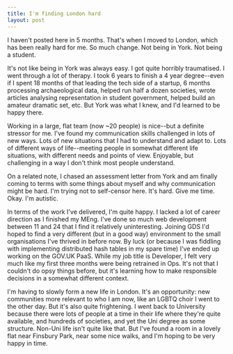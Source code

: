 ```yaml
---
title: I'm finding London hard
layout: post
---
```


I haven't posted here in 5 months. That's when I moved to London, which has been really hard for me. So much change. Not being in York. Not being a student.

It's not like being in York was always easy. I got quite horribly traumatised. I went through a lot of therapy. I took 6 years to finish a 4 year degree--even if I spent 18 months of that leading the tech side of a startup, 6 months processing archaeological data, helped run half a dozen societies, wrote articles analysing representation in student government, helped build an amateur dramatic set, etc. But York was what I knew, and I'd learned to be happy there.

Working in a large, flat team (now ~20 people) is nice--but a definite stressor for me. I've found my communication skills challenged in lots of new ways. Lots of new situations that I had to understand and adapt to. Lots of different ways of life--meeting people in somewhat different life situations, with different needs and points of view. Enjoyable, but challenging in a way I don't think most people understand.

On a related note, I chased an assessment letter from York and am finally coming to terms with some things about myself and why communication might be hard. I'm trying not to self-censor here. It's hard. Give me time. Okay. I'm autistic.

In terms of the work I've delivered, I'm quite happy. I lacked a lot of career direction as I finished my MEng. I've done so much web development between 11 and 24 that I find it relatively uninteresting. Joining GDS I'd hoped to find a very different (but in a good way) environment to the small organisations I've thrived in before now. By luck (or because I was fiddling with implementing distributed hash tables in my spare time) I've ended up working on the GOV.UK PaaS. While my job title is Developer, I felt very much like my first three months were being retrained in Ops. It's not that I couldn't do opsy things before, but it's learning how to make responsible decisions in a somewhat different context.

I'm having to slowly form a new life in London. It's an opportunity: new communities more relevant to who I am now, like an LGBTQ choir I went to the other day. But it's also quite frightening. I went back to University because there were lots of people at a time in their life where they're quite available, and hundreds of societies, and yet the Uni degree as some structure. Non-Uni life isn't quite like that. But I've found a room in a lovely flat near Finsbury Park, near some nice walks, and I'm hoping to be very happy in time.
